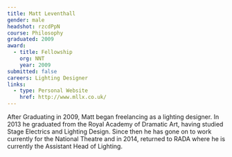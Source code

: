 ```yaml
---
title: Matt Leventhall
gender: male
headshot: rzcdPpN
course: Philosophy
graduated: 2009
award: 
  - title: Fellowship
    org: NNT
    year: 2009
submitted: false
careers: Lighting Designer
links:
  - type: Personal Website
    href: http://www.mllx.co.uk/
---
```


After Graduating in 2009, Matt began freelancing as a lighting designer. In 2013 he graduated from the Royal Academy of Dramatic Art, having studied Stage Electrics and Lighting Design. Since then he has gone on to work currently for the National Theatre and in 2014, returned to RADA where he is currently the Assistant Head of Lighting.